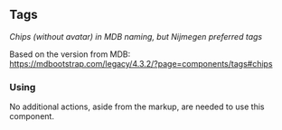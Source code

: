 ## Tags

_Chips (without avatar) in MDB naming, but Nijmegen preferred tags_

Based on the version from MDB:<br>
https://mdbootstrap.com/legacy/4.3.2/?page=components/tags#chips

### Using

No additional actions, aside from the markup, are needed to use this component.